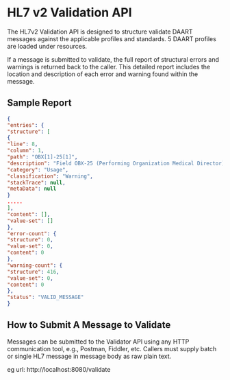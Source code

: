# HL7 v2 Validation API

The HL7v2 Validation API is designed to structure validate DAART messages against the applicable profiles and standards. 5 DAART profiles are loaded under resources.

If a message is submitted to validate, the full report of structural errors and warnings is returned back to the caller. This detailed report includes the location and description of each error and warning found within the message.

## Sample Report
``` json
{
"entries": {
"structure": [
{
"line": 8,
"column": 1,
"path": "OBX[1]-25[1]",
"description": "Field OBX-25 (Performing Organization Medical Director) is missing. Depending on the use case and data availability it may be appropriate to value this element (Usage is RE, Required, but may be Empty).",
"category": "Usage",
"classification": "Warning",
"stackTrace": null,
"metaData": null
}
.....
],
"content": [],
"value-set": []
},
"error-count": {
"structure": 0,
"value-set": 0,
"content": 0
},
"warning-count": {
"structure": 416,
"value-set": 0,
"content": 0
},
"status": "VALID_MESSAGE"
}
```
## How to Submit A Message to Validate

Messages can be submitted to the Validator API using any HTTP communication tool, e.g., Postman, Fiddler, etc. Callers must supply batch or single HL7 message in message body as raw plain text.

eg url:  http://localhost:8080/validate